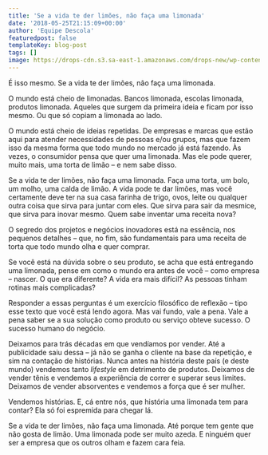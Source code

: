 ```yaml
---
title: 'Se a vida te der limões, não faça uma limonada'
date: '2018-05-25T21:15:09+00:00'
author: 'Equipe Descola'
featuredpost: false
templateKey: blog-post
tags: []
image: https://drops-cdn.s3.sa-east-1.amazonaws.com/drops-new/wp-content/uploads/2018/05/25211442/limao-150x150.png
---
```

É isso mesmo. Se a vida te der limões, não faça uma limonada.

O mundo está cheio de limonadas. Bancos limonada, escolas limonada, produtos limonada. Aqueles que surgem da primeira ideia e ficam por isso mesmo. Ou que só copiam a limonada ao lado.

O mundo está cheio de ideias repetidas. De empresas e marcas que estão aqui para atender necessidades de pessoas e/ou grupos, mas que fazem isso da mesma forma que todo mundo no mercado já está fazendo. Às vezes, o consumidor pensa que quer uma limonada. Mas ele pode querer, muito mais, uma torta de limão – e nem sabe disso.

Se a vida te der limões, não faça uma limonada. Faça uma torta, um bolo, um molho, uma calda de limão. A vida pode te dar limões, mas você certamente deve ter na sua casa farinha de trigo, ovos, leite ou qualquer outra coisa que sirva para juntar com eles. Que sirva para sair da mesmice, que sirva para inovar mesmo. Quem sabe inventar uma receita nova?

O segredo dos projetos e negócios inovadores está na essência, nos pequenos detalhes – que, no fim, são fundamentais para uma receita de torta que todo mundo olha e quer comprar.

Se você está na dúvida sobre o seu produto, se acha que está entregando uma limonada, pense em como o mundo era antes de você – como empresa – nascer. O que era diferente? A vida era mais difícil? As pessoas tinham rotinas mais complicadas?

Responder a essas perguntas é um exercício filosófico de reflexão – tipo esse texto que você está lendo agora. Mas vai fundo, vale a pena. Vale a pena saber se a sua solução como produto ou serviço obteve sucesso. O sucesso humano do negócio.

Deixamos para trás décadas em que vendíamos por vender. Até a publicidade saiu dessa – já não se ganha o cliente na base da repetição, e sim na contação de histórias. Nunca antes na história deste país (e deste mundo) vendemos tanto *lifestyle* em detrimento de produtos. Deixamos de vender tênis e vendemos a experiência de correr e superar seus limites. Deixamos de vender absorventes e vendemos a força que é ser mulher.

Vendemos histórias. E, cá entre nós, que história uma limonada tem para contar? Ela só foi espremida para chegar lá.

Se a vida te der limões, não faça uma limonada. Até porque tem gente que não gosta de limão. Uma limonada pode ser muito azeda. E ninguém quer ser a empresa que os outros olham e fazem cara feia.